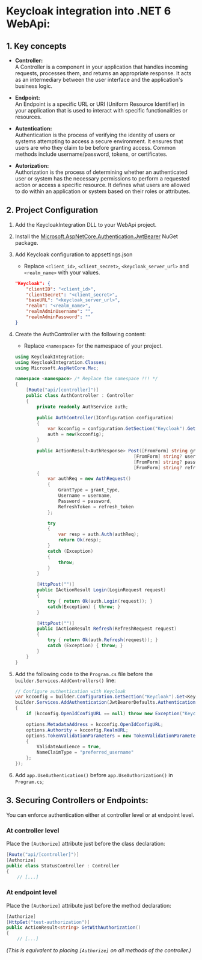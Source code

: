 
# Keycloak integration into .NET 6 WebApi:

## 1. Key concepts
- **Controller:**  
A Controller is a component in your application that handles incoming requests, processes them, and returns an appropriate response. It acts as an intermediary between the user interface and the application's business logic.  

- **Endpoint:**  
An Endpoint is a specific URL or URI (Uniform Resource Identifier) in your application that is used to interact with specific functionalities or resources.

- **Autentication:**  
Authentication is the process of verifying the identity of users or systems attempting to access a secure environment. It ensures that users are who they claim to be before granting access. Common methods include username/password, tokens, or certificates.

- **Autorization:**  
Authorization is the process of determining whether an authenticated user or system has the necessary permissions to perform a requested action or access a specific resource. It defines what users are allowed to do within an application or system based on their roles or attributes.


## 2. Project Configuration

1. Add the KeycloakIntegration DLL to your WebApi project.
1. Install the [Microsoft.AspNetCore.Authentication.JwtBearer](https://www.nuget.org/packages/Microsoft.AspNetCore.Authentication.JwtBearer/) NuGet package.

1. Add Keycloak configuration to appsettings.json
     - Replace `<client_id>`, `<client_secret>`, `<keycloak_server_url>` and `<realm_name>` with your values.
    ```json
    "Keycloak": {
        "clientID": "<client_id>",
        "clientSecret": "<client_secret>",
        "baseURL": "<keycloak_server_url>",
        "realm": "<realm_name>",
        "realmAdminUsername": "",
        "realmAdminPassword": ""
    }
    ```

1. Create the AuthController with the following content:
    - Replace `<namespace>` for the namespace of your project.
    ```csharp
    using KeycloakIntegration;
    using KeycloakIntegration.Classes;
    using Microsoft.AspNetCore.Mvc;

    namespace <namespace> /* Replace the namespace !!! */
    {
        [Route("api/[controller]")]
        public class AuthController : Controller
        {
            private readonly AuthService auth;

            public AuthController(IConfiguration configuration)
            {
                var kcconfig = configuration.GetSection("Keycloak").Get<KeycloakConfig>();
                auth = new(kcconfig);
            }

            public ActionResult<AuthResponse> Post([FromForm] string grant_type,
                                                [FromForm] string? username,
                                                [FromForm] string? password,
                                                [FromForm] string? refresh_token)
            {
                var authReq = new AuthRequest()
                {
                    GrantType = grant_type,
                    Username = username,
                    Password = password,
                    RefreshToken = refresh_token
                };

                try
                {
                    var resp = auth.Auth(authReq);
                    return Ok(resp);
                }
                catch (Exception)
                {
                    throw;
                }
            }

            [HttpPost("")]
            public IActionResult Login(LoginRequest request)
            {
                try { return Ok(auth.Login(request)); }
                catch(Exception) { throw; }
            }

            [HttpPost("")]
            public IActionResult Refresh(RefreshRequest request)
            {
                try { return Ok(auth.Refresh(request)); }
                catch (Exception) { throw; }
            }
        }
    }
    ```

1. Add the following code to the `Program.cs` file before the `builder.Services.AddControllers()` line:
    ```csharp
    // Configure authentication with Keycloak
    var kcconfig = builder.Configuration.GetSection("Keycloak").Get<KeycloakConfig>();
    builder.Services.AddAuthentication(JwtBearerDefaults.AuthenticationScheme).AddJwtBearer(options =>
    {
        if (kcconfig.OpenIdConfigURL == null) throw new Exception("Keycloak configuration not found in appsettings.json");

        options.MetadataAddress = kcconfig.OpenIdConfigURL;
        options.Authority = kcconfig.RealmURL;
        options.TokenValidationParameters = new TokenValidationParameters()
        {
            ValidateAudience = true,
            NameClaimType = "preferred_username"
        };
    });
    ```

1. Add `app.UseAuthentication()` before `app.UseAuthorization()` in `Program.cs`;

## 3. Securing Controllers or Endpoints:

You can enforce authentication either at controller level or at endpoint level.

### At controller level
Place the `[Authorize]` attribute just before the class declaration:
```csharp
[Route("api/[controller]")]
[Authorize]
public class StatusController : Controller
{
    // [...]
```

### At endpoint level
Place the `[Authorize]` attribute just before the method declaration:
```csharp
[Authorize]
[HttpGet("test-authorization")]
public ActionResult<string> GetWithAuthorization()
{
    // [...]
```
_(This is equivalent to placing `[Authorize]` on all methods of the controller.)_
